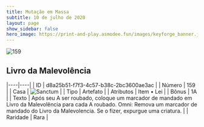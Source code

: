 ```yaml
---
title: Mutação em Massa
subtitle: 10 de julho de 2020
layout: page
show_sidebar: false
hero_image: https://print-and-play.asmodee.fun/images/keyforge_banner.jpg
---
```


![159](https://cdn.keyforgegame.com/media/card_front/pt/479_159_HR3CMHC4P55R_pt.png)

## Livro da Malevolência

|----|----|
| ID | d8a25b51-f7f3-4c57-b38c-2bc3600ae3ac |
| Número | 159 |
| Casa | ![Sanctum](https://archonarcana.com/images/thumb/c/c7/Sanctum.png/22px-Sanctum.png "Santuário") |
| Tipo | Artefato |
| Atributos | Item • Lei |
| Bônus | 1A |
| Texto | Após seu A ser roubado, coloque um marcador de mandado em Livro da Malevolência para cada A roubado.   Omni: Remova um marcador de mandado do Livro da Malevolencia. Se o fizer, expurgue uma criatura. |
| Raridade | Rara |
